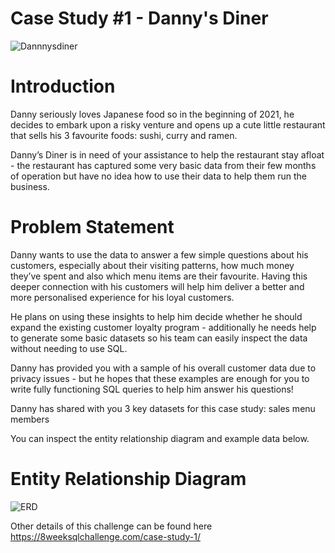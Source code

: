 #  Case Study #1 - Danny's Diner

 ![Dannnysdiner](https://github.com/user-attachments/assets/a5bc915e-c293-4369-9fa1-f32f7b4befc4)

# Introduction
Danny seriously loves Japanese food so in the beginning of 2021, he decides to embark upon a risky venture and opens up a cute little restaurant that sells his 3 favourite foods: sushi, curry and ramen.

Danny’s Diner is in need of your assistance to help the restaurant stay afloat - the restaurant has captured some very basic data from their few months of operation but have no idea how to use their data to help them run the business.

# Problem Statement
Danny wants to use the data to answer a few simple questions about his customers, especially about their visiting patterns, how much money they’ve spent and also which menu items are their favourite. Having this deeper connection with his customers will help him deliver a better and more personalised experience for his loyal customers.

He plans on using these insights to help him decide whether he should expand the existing customer loyalty program - additionally he needs help to generate some basic datasets so his team can easily inspect the data without needing to use SQL.

Danny has provided you with a sample of his overall customer data due to privacy issues - but he hopes that these examples are enough for you to write fully functioning SQL queries to help him answer his questions!

Danny has shared with you 3 key datasets for this case study:
sales
menu
members

You can inspect the entity relationship diagram and example data below.

# Entity Relationship Diagram

![ERD](https://github.com/user-attachments/assets/ac4a0562-a930-45ed-b24b-2f354e4b20fe)


Other details of this challenge can be found here https://8weeksqlchallenge.com/case-study-1/
